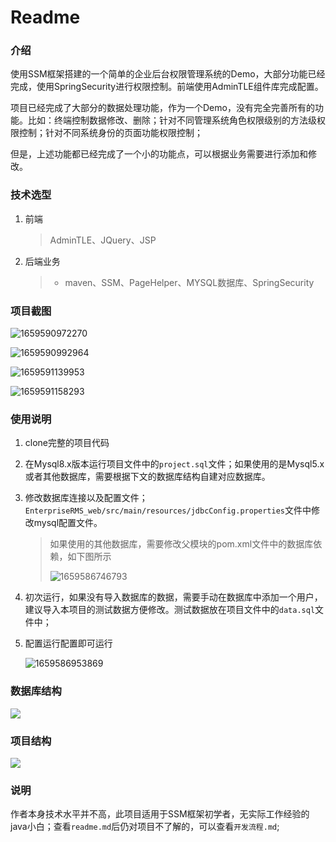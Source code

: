 # Readme

### 介绍

​	使用SSM框架搭建的一个简单的企业后台权限管理系统的Demo，大部分功能已经完成，使用SpringSecurity进行权限控制。前端使用AdminTLE组件库完成配置。

​	项目已经完成了大部分的数据处理功能，作为一个Demo，没有完全完善所有的功能。比如：终端控制数据修改、删除；针对不同管理系统角色权限级别的方法级权限控制；针对不同系统身份的页面功能权限控制；

​	但是，上述功能都已经完成了一个小的功能点，可以根据业务需要进行添加和修改。

### 技术选型

1. 前端

   > AdminTLE、JQuery、JSP
   
2. 后端业务

   > - maven、SSM、PageHelper、MYSQL数据库、SpringSecurity

### 项目截图

![1659590972270](../企业权限管理系统-基本介绍文档.assets/1659590972270.png)

![1659590992964](G:\QQdownloadmyself\个人文档\学习记录\我的笔记\SSM项目开发笔记\企业权限管理系统-基本介绍文档.assets\1659590992964.png)

![1659591139953](G:\QQdownloadmyself\个人文档\学习记录\我的笔记\SSM项目开发笔记\企业权限管理系统-基本介绍文档.assets\1659591139953.png)

![1659591158293](G:\QQdownloadmyself\个人文档\学习记录\我的笔记\SSM项目开发笔记\企业权限管理系统-基本介绍文档.assets\1659591158293.png)

### 使用说明

1. clone完整的项目代码

2. 在Mysql8.x版本运行项目文件中的`project.sql`文件；如果使用的是Mysql5.x或者其他数据库，需要根据下文的数据库结构自建对应数据库。

3. 修改数据库连接以及配置文件；`EnterpriseRMS_web/src/main/resources/jdbcConfig.properties`文件中修改mysql配置文件。

   > 如果使用的其他数据库，需要修改父模块的pom.xml文件中的数据库依赖，如下图所示
   >
   > ![1659586746793](G:\QQdownloadmyself\个人文档\学习记录\我的笔记\SSM项目开发笔记\企业权限管理系统-基本介绍文档.assets\1659586746793.png)

4. 初次运行，如果没有导入数据库的数据，需要手动在数据库中添加一个用户，建议导入本项目的测试数据方便修改。测试数据放在项目文件中的`data.sql`文件中；

5. 配置运行配置即可运行

   ![1659586953869](G:\QQdownloadmyself\个人文档\学习记录\我的笔记\SSM项目开发笔记\企业权限管理系统-基本介绍文档.assets\1659586953869.png)

### 数据库结构

![](G:\QQdownloadmyself\个人文档\学习记录\我的笔记\SSM项目开发笔记\企业权限管理系统-基本介绍文档.assets\数据库结构.png)

### 项目结构

![](G:\QQdownloadmyself\个人文档\学习记录\我的笔记\SSM项目开发笔记\企业权限管理系统-基本介绍文档.assets\项目结构.png)

### 说明

​	作者本身技术水平并不高，此项目适用于SSM框架初学者，无实际工作经验的java小白；查看`readme.md`后仍对项目不了解的，可以查看`开发流程.md`;

